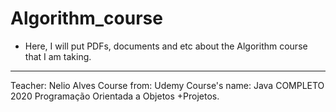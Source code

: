 # Algorithm_course
* Here, I will put PDFs, documents and etc about the Algorithm course that I am taking.
***
Teacher: Nelio Alves
Course from: Udemy
Course's name: Java COMPLETO 2020 Programação Orientada a Objetos +Projetos.
